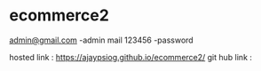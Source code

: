 # ecommerce2


admin@gmail.com  -admin mail
123456  -password

hosted link : https://ajaypsiog.github.io/ecommerce2/
git hub link : 

